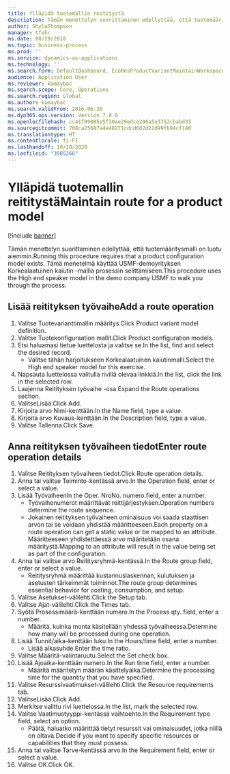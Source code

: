 ```yaml
---
title: Ylläpidä tuotemallin reititystä
description: Tämän menettelyn suorittaminen edellyttää, että tuotemääritysmalli on luotu aiemmin.
author: ShylaThompson
manager: tfehr
ms.date: 08/29/2018
ms.topic: business-process
ms.prod: ''
ms.service: dynamics-ax-applications
ms.technology: ''
ms.search.form: DefaultDashboard, EcoResProductVariantMaintainWorkspace, PCProductConfigurationModelListPage, PCProductConfigurationModelDetails, PCRouteOperationDetails, WrkCtrCapabilityLookUp
audience: Application User
ms.reviewer: kamaybac
ms.search.scope: Core, Operations
ms.search.region: Global
ms.author: kamaybac
ms.search.validFrom: 2016-06-30
ms.dyn365.ops.version: Version 7.0.0
ms.openlocfilehash: cc41f99085e5f30ae29edce296a5e3752cbabd33
ms.sourcegitcommit: 708ca25687a4e48271cdcd6d2d22d99fb94cf140
ms.translationtype: HT
ms.contentlocale: fi-FI
ms.lasthandoff: 10/10/2020
ms.locfileid: "3985266"
---
```

# <a name="maintain-route-for-a-product-model"></a><span data-ttu-id="3d1a2-103">Ylläpidä tuotemallin reititystä</span><span class="sxs-lookup"><span data-stu-id="3d1a2-103">Maintain route for a product model</span></span>

[!include [banner](../../includes/banner.md)]

<span data-ttu-id="3d1a2-104">Tämän menettelyn suorittaminen edellyttää, että tuotemääritysmalli on luotu aiemmin.</span><span class="sxs-lookup"><span data-stu-id="3d1a2-104">Running this procedure requires that a product configuration model exists.</span></span> <span data-ttu-id="3d1a2-105">Tämä menetelmä käyttää USMF-demoyrityksen Korkealaatuinen kaiutin -mallia prosessin selittämiseen.</span><span class="sxs-lookup"><span data-stu-id="3d1a2-105">This procedure uses the High end speaker model in the demo company USMF to walk you through the process.</span></span>


## <a name="add-a-route-operation"></a><span data-ttu-id="3d1a2-106">Lisää reitityksen työvaihe</span><span class="sxs-lookup"><span data-stu-id="3d1a2-106">Add a route operation</span></span>
1. <span data-ttu-id="3d1a2-107">Valitse Tuotevarianttimallin määritys.</span><span class="sxs-lookup"><span data-stu-id="3d1a2-107">Click Product variant model definition.</span></span>
2. <span data-ttu-id="3d1a2-108">Valitse Tuotekonfiguraation mallit.</span><span class="sxs-lookup"><span data-stu-id="3d1a2-108">Click Product configuration models.</span></span>
3. <span data-ttu-id="3d1a2-109">Etsi haluamasi tietue luettelosta ja valitse se.</span><span class="sxs-lookup"><span data-stu-id="3d1a2-109">In the list, find and select the desired record.</span></span>
    * <span data-ttu-id="3d1a2-110">Valitse tähän harjoitukseen Korkealaatuinen kaiutinmalli.</span><span class="sxs-lookup"><span data-stu-id="3d1a2-110">Select the High end speaker model for this exercise.</span></span>  
4. <span data-ttu-id="3d1a2-111">Napsauta luettelossa valitulla rivillä olevaa linkkiä.</span><span class="sxs-lookup"><span data-stu-id="3d1a2-111">In the list, click the link in the selected row.</span></span>
5. <span data-ttu-id="3d1a2-112">Laajenna Reitityksen työvaihe -osa.</span><span class="sxs-lookup"><span data-stu-id="3d1a2-112">Expand the Route operations section.</span></span>
6. <span data-ttu-id="3d1a2-113">ValitseLisää.</span><span class="sxs-lookup"><span data-stu-id="3d1a2-113">Click Add.</span></span>
7. <span data-ttu-id="3d1a2-114">Kirjoita arvo Nimi-kenttään.</span><span class="sxs-lookup"><span data-stu-id="3d1a2-114">In the Name field, type a value.</span></span>
8. <span data-ttu-id="3d1a2-115">Kirjoita arvo Kuvaus-kenttään.</span><span class="sxs-lookup"><span data-stu-id="3d1a2-115">In the Description field, type a value.</span></span>
9. <span data-ttu-id="3d1a2-116">Valitse Tallenna.</span><span class="sxs-lookup"><span data-stu-id="3d1a2-116">Click Save.</span></span>

## <a name="enter-route-operation-details"></a><span data-ttu-id="3d1a2-117">Anna reitityksen työvaiheen tiedot</span><span class="sxs-lookup"><span data-stu-id="3d1a2-117">Enter route operation details</span></span>
1. <span data-ttu-id="3d1a2-118">Valitse Reitityksen työvaiheen tiedot.</span><span class="sxs-lookup"><span data-stu-id="3d1a2-118">Click Route operation details.</span></span>
2. <span data-ttu-id="3d1a2-119">Anna tai valitse Toiminto-kentässä arvo.</span><span class="sxs-lookup"><span data-stu-id="3d1a2-119">In the Operation field, enter or select a value.</span></span>
3. <span data-ttu-id="3d1a2-120">Lisää Työvaiheen</span><span class="sxs-lookup"><span data-stu-id="3d1a2-120">In the Oper.</span></span> <span data-ttu-id="3d1a2-121">Nro</span><span class="sxs-lookup"><span data-stu-id="3d1a2-121">No.</span></span> <span data-ttu-id="3d1a2-122">numero.</span><span class="sxs-lookup"><span data-stu-id="3d1a2-122">field, enter a number.</span></span>
    * <span data-ttu-id="3d1a2-123">Työvaihenumerot määrittävät reittijärjestyksen.</span><span class="sxs-lookup"><span data-stu-id="3d1a2-123">Operation numbers determine the route sequence.</span></span>  
    * <span data-ttu-id="3d1a2-124">Jokainen reitityksen työvaiheen ominaisuus voi saada staattisen arvon tai se voidaan yhdistää määritteeseen.</span><span class="sxs-lookup"><span data-stu-id="3d1a2-124">Each property on a route operation can get a static value or be mapped to an attribute.</span></span> <span data-ttu-id="3d1a2-125">Määritteeseen yhdistettäessä arvo määritetään osana määritystä.</span><span class="sxs-lookup"><span data-stu-id="3d1a2-125">Mapping to an attribute will result in the value being set as part of the configuration.</span></span>  
4. <span data-ttu-id="3d1a2-126">Anna tai valitse arvo Reititysryhmä-kentässä.</span><span class="sxs-lookup"><span data-stu-id="3d1a2-126">In the Route group field, enter or select a value.</span></span>
    * <span data-ttu-id="3d1a2-127">Reititysryhmä määrittää kustannuslaskennan, kulutuksen ja asetusten tärkeimmät toiminnot.</span><span class="sxs-lookup"><span data-stu-id="3d1a2-127">The route group determines essential behavior for costing, consumption, and setup.</span></span>  
5. <span data-ttu-id="3d1a2-128">Valitse Asetukset-välilehti.</span><span class="sxs-lookup"><span data-stu-id="3d1a2-128">Click the Setup tab.</span></span>
6. <span data-ttu-id="3d1a2-129">Valitse Ajat-välilehti.</span><span class="sxs-lookup"><span data-stu-id="3d1a2-129">Click the Times tab.</span></span>
7. <span data-ttu-id="3d1a2-130">Syötä Prosessimäärä-kenttään numero.</span><span class="sxs-lookup"><span data-stu-id="3d1a2-130">In the Process qty. field, enter a number.</span></span>
    * <span data-ttu-id="3d1a2-131">Määritä, kuinka monta käsitellään yhdessä työvaiheessa.</span><span class="sxs-lookup"><span data-stu-id="3d1a2-131">Determine how many will be processed during one operation.</span></span>  
8. <span data-ttu-id="3d1a2-132">Lisää Tunnit/aika-kenttään luku.</span><span class="sxs-lookup"><span data-stu-id="3d1a2-132">In the Hours/time field, enter a number.</span></span>
    * <span data-ttu-id="3d1a2-133">Lisää aikasuhde.</span><span class="sxs-lookup"><span data-stu-id="3d1a2-133">Enter the time ratio.</span></span>  
9. <span data-ttu-id="3d1a2-134">Valitse Määritä-valintaruutu.</span><span class="sxs-lookup"><span data-stu-id="3d1a2-134">Select the Set check box.</span></span>
10. <span data-ttu-id="3d1a2-135">Lisää Ajoaika-kenttään numero.</span><span class="sxs-lookup"><span data-stu-id="3d1a2-135">In the Run time field, enter a number.</span></span>
    * <span data-ttu-id="3d1a2-136">Määritä määritetyn määrän käsittelyaika.</span><span class="sxs-lookup"><span data-stu-id="3d1a2-136">Determine the processing time for the quantity that you have specified.</span></span>  
11. <span data-ttu-id="3d1a2-137">Valitse Resurssivaatimukset-välilehti.</span><span class="sxs-lookup"><span data-stu-id="3d1a2-137">Click the Resource requirements tab.</span></span>
12. <span data-ttu-id="3d1a2-138">ValitseLisää.</span><span class="sxs-lookup"><span data-stu-id="3d1a2-138">Click Add.</span></span>
13. <span data-ttu-id="3d1a2-139">Merkitse valittu rivi luettelossa.</span><span class="sxs-lookup"><span data-stu-id="3d1a2-139">In the list, mark the selected row.</span></span>
14. <span data-ttu-id="3d1a2-140">Valitse Vaatimustyyppi-kentässä vaihtoehto.</span><span class="sxs-lookup"><span data-stu-id="3d1a2-140">In the Requirement type field, select an option.</span></span>
    * <span data-ttu-id="3d1a2-141">Päätä, haluatko määrittää tietyt resurssit vai ominaisuudet, jotka niillä on oltava.</span><span class="sxs-lookup"><span data-stu-id="3d1a2-141">Decide if you want to specify specific resources or capabilities that they must possess.</span></span>  
15. <span data-ttu-id="3d1a2-142">Anna tai valitse Tarve-kentässä arvo.</span><span class="sxs-lookup"><span data-stu-id="3d1a2-142">In the Requirement field, enter or select a value.</span></span>
16. <span data-ttu-id="3d1a2-143">Valitse OK.</span><span class="sxs-lookup"><span data-stu-id="3d1a2-143">Click OK.</span></span>

